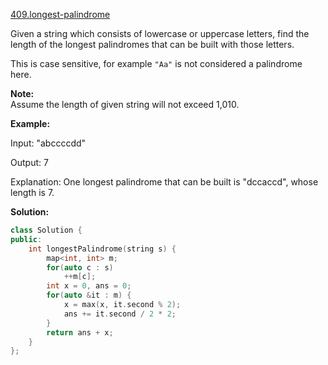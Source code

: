 [409.longest-palindrome](https://leetcode.com/problems/longest-palindrome/)  

Given a string which consists of lowercase or uppercase letters, find the length of the longest palindromes that can be built with those letters.

This is case sensitive, for example `"Aa"` is not considered a palindrome here.

**Note:**  
Assume the length of given string will not exceed 1,010.

**Example:**

Input:
"abccccdd"

Output:
7

Explanation:
One longest palindrome that can be built is "dccaccd", whose length is 7.  



**Solution:**  

```cpp
class Solution {
public:
    int longestPalindrome(string s) {
        map<int, int> m;
        for(auto c : s)
            ++m[c];
        int x = 0, ans = 0;
        for(auto &it : m) {
            x = max(x, it.second % 2);
            ans += it.second / 2 * 2;
        }
        return ans + x;
    }
};
```
      